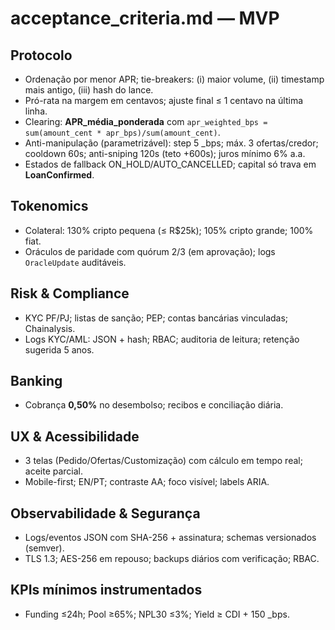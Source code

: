 # acceptance_criteria.md — MVP

## Protocolo
- Ordenação por menor APR; tie-breakers: (i) maior volume, (ii) timestamp mais antigo, (iii) hash do lance.
- Pró-rata na margem em centavos; ajuste final ≤ 1 centavo na última linha.
- Clearing: **APR_média_ponderada** com `apr_weighted_bps = sum(amount_cent * apr_bps)/sum(amount_cent)`.
- Anti-manipulação (parametrizável): step 5 _bps; máx. 3 ofertas/credor; cooldown 60s; anti-sniping 120s (teto +600s); juros mínimo 6% a.a.
- Estados de fallback ON_HOLD/AUTO_CANCELLED; capital só trava em **LoanConfirmed**.

## Tokenomics
- Colateral: 130% cripto pequena (≤ R$25k); 105% cripto grande; 100% fiat.
- Oráculos de paridade com quórum 2/3 (em aprovação); logs `OracleUpdate` auditáveis.

## Risk & Compliance
- KYC PF/PJ; listas de sanção; PEP; contas bancárias vinculadas; Chainalysis.
- Logs KYC/AML: JSON + hash; RBAC; auditoria de leitura; retenção sugerida 5 anos.

## Banking
- Cobrança **0,50%** no desembolso; recibos e conciliação diária.

## UX & Acessibilidade
- 3 telas (Pedido/Ofertas/Customização) com cálculo em tempo real; aceite parcial.
- Mobile-first; EN/PT; contraste AA; foco visível; labels ARIA.

## Observabilidade & Segurança
- Logs/eventos JSON com SHA-256 + assinatura; schemas versionados (semver).
- TLS 1.3; AES-256 em repouso; backups diários com verificação; RBAC.

## KPIs mínimos instrumentados
- Funding ≤24h; Pool ≥65%; NPL30 ≤3%; Yield ≥ CDI + 150 _bps.